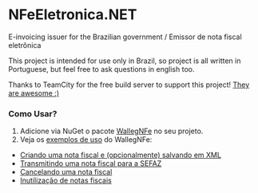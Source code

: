 NFeEletronica.NET
=========
E-invoicing issuer for the Brazilian government / Emissor de nota fiscal eletrônica

This project is intended for use only in Brazil, so project is all written in Portuguese, but feel free to ask questions in english too.

Thanks to TeamCity for the free build server to support this project! [They are awesome :)](http://teamcity.codebetter.com/)

### Como Usar?
1. Adicione via NuGet o pacote [WallegNFe](https://www.nuget.org/packages/WallegNFe/) no seu projeto.
2. Veja os [exemplos de uso](https://github.com/leonardiwagner/WallegNFe/wiki) do WallegNFe:

- [Criando uma nota fiscal e (opcionalmente) salvando em XML](https://github.com/leonardiwagner/WallegNFe/wiki/Criando-uma-nota-fiscal-eletr%C3%B4nica-e-salvando-em-XML)
- [Transmitindo uma nota fiscal para a SEFAZ](https://github.com/leonardiwagner/WallegNFe/wiki/Transmitindo-uma-nota-para-a-SEFAZ)
- [Cancelando uma nota fiscal](https://github.com/leonardiwagner/WallegNFe/wiki/Cancelando-uma-nota)
- [Inutilização de notas fiscais](https://github.com/leonardiwagner/WallegNFe/wiki/Inutilizando-notas)

